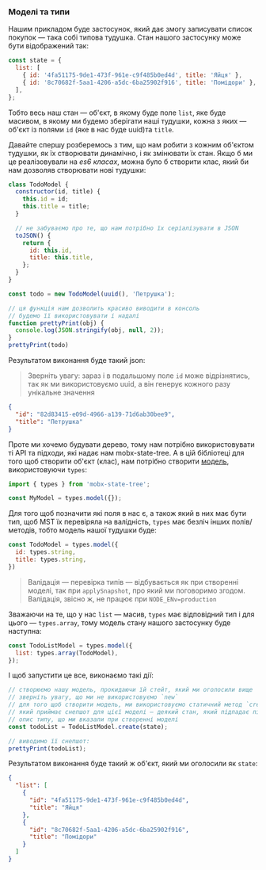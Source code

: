 ### Моделі та типи

Нашим прикладом буде застосунок, який дає змогу записувати список покупок — така собі типова тудушка.
Стан нашого застосунку може бути відображений так:

```js
const state = {
  list: [
    { id: '4fa51175-9de1-473f-961e-c9f485b0ed4d', title: 'Яйця' },
    { id: '8c70682f-5aa1-4206-a5dc-6ba25902f916', title: 'Помідори' },
  ],
};
```

Тобто весь наш стан — об'єкт, в якому буде поле `list`, яке буде масивом, в якому ми будемо зберігати наші тудушки, кожна з яких — об'єкт із полями `id` (яке в нас буде uuid)та `title`.

Давайте спершу розберемось з тим, що нам робити з кожним об'єктом тудушки, як їх створювати динамічно, і як змінювати їх стан. Якщо б ми це реалізовували на _es6 класах_, можна було б створити клас, який би нам дозволяв створювати нові тудушки:

```js
class TodoModel {
  constructor(id, title) {
    this.id = id;
    this.title = title;
  }

  // не забуваємо про те, що нам потрібно їх серіалізувати в JSON
  toJSON() {
    return {
      id: this.id,
      title: this.title,
    };
  }
}

const todo = new TodoModel(uuid(), 'Петрушка');

// ця функція нам дозволить красиво виводити в консоль
// будемо її використовувати і надалі
function prettyPrint(obj) {
  console.log(JSON.stringify(obj, null, 2));
}
prettyPrint(todo)
```

Результатом виконання буде такий json:

> Зверніть увагу: зараз і в подальшому поле `id` може відрізнятись, так як ми використовуємо uuid, а він генерує кожного разу унікальне значення

```json
{
  "id": "82d83415-e09d-4966-a139-71d6ab30bee9",
  "title": "Петрушка"
}
```

Проте ми хочемо будувати дерево, тому нам потрібно використовувати ті API та підходи, які надає нам mobx-state-tree. А в цій бібліотеці для того щоб створити об'єкт (клас), нам потрібно створити [модель](https://github.com/mobxjs/mobx-state-tree#creating-models), використовуючи `types`:

```js
import { types } from 'mobx-state-tree';

const MyModel = types.model({});
```

Для того щоб позначити які поля в нас є, а також який в них має бути тип, щоб MST їх перевіряла на валідність, `types` має безліч інших полів/методів, тобто модель нашої тудушки буде:

```js
const TodoModel = types.model({
  id: types.string,
  title: types.string,
})
```

> Валідація — перевірка типів — відбувається як при створенні моделі, так при `applySnapshot`, про який ми поговоримо згодом. Валідація, звісно ж, не працює при `NODE_ENv=production`

Зважаючи на те, що у нас `list` — масив, `types` має відповідний тип і для цього — `types.array`, тому модель стану нашого застосунку буде наступна:

```js
const TodoListModel = types.model({
  list: types.array(TodoModel),
});
```

І щоб запустити це все, виконаємо такі дії:

```js
// створюємо нашу модель, прокидаючи їй стейт, який ми оголосили вище
// зверніть увагу, що ми не використовуємо `new`
// для того щоб створити модель, ми використовуємо статичний метод `create`
// який приймає снепшот для цієї моделі — деякий стан, який підпадає під
// опис типу, що ми вказали при створенні моделі
const todoList = TodoListModel.create(state);

// виводимо її снепшот:
prettyPrint(todoList);
```

Результатом виконання буде такий ж об'єкт, який ми оголосили як `state`:

```json
{
  "list": [
    {
      "id": "4fa51175-9de1-473f-961e-c9f485b0ed4d",
      "title": "Яйця"
    },
    {
      "id": "8c70682f-5aa1-4206-a5dc-6ba25902f916",
      "title": "Помідори"
    }
  ]
}
```

